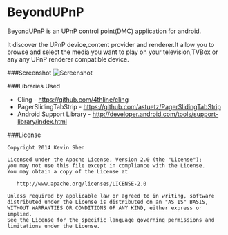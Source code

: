 # BeyondUPnP

BeyondUPnP is an UPnP control point(DMC) application for android.

It discover the UPnP device,content provider and renderer.It allow you to browse and select the media you want to play on your television,TVBox or any any UPnP renderer compatible device.

###Screenshot
![Screenshot](http://ww2.sinaimg.cn/mw690/7832b683gw1eop3lzts9zj206o0bjmxe.jpg)

###Libraries Used
* Cling - https://github.com/4thline/cling
* PagerSlidingTabStrip - https://github.com/astuetz/PagerSlidingTabStrip
* Android Support Library - http://developer.android.com/tools/support-library/index.html

###License

    Copyright 2014 Kevin Shen

    Licensed under the Apache License, Version 2.0 (the "License");
    you may not use this file except in compliance with the License.
    You may obtain a copy of the License at

       http://www.apache.org/licenses/LICENSE-2.0

    Unless required by applicable law or agreed to in writing, software
    distributed under the License is distributed on an "AS IS" BASIS,
    WITHOUT WARRANTIES OR CONDITIONS OF ANY KIND, either express or implied.
    See the License for the specific language governing permissions and
    limitations under the License.
